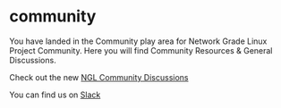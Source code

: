 # community
You have landed in the Community play area for Network Grade Linux Project Community. Here you will find Community Resources &amp; General Discussions.

Check out the new [NGL Community Discussions](https://github.com/NetworkGradeLinux/community/discussions)

You can find us on [Slack](https://networkgradelinux.slack.com)
